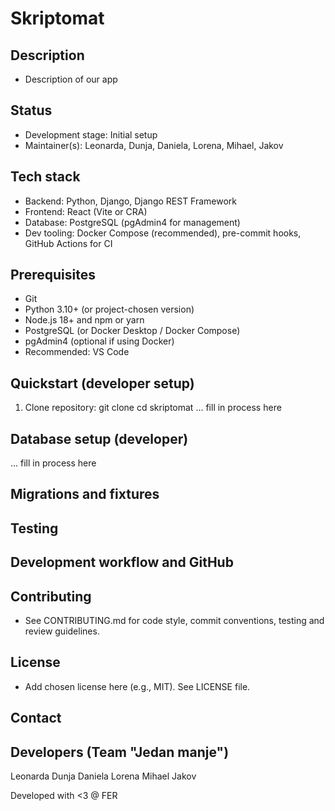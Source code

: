 # Skriptomat

## Description
- Description of our app

## Status
- Development stage: Initial setup
- Maintainer(s): Leonarda, Dunja, Daniela, Lorena, Mihael, Jakov

## Tech stack
- Backend: Python, Django, Django REST Framework
- Frontend: React (Vite or CRA)
- Database: PostgreSQL (pgAdmin4 for management)
- Dev tooling: Docker Compose (recommended), pre-commit hooks, GitHub Actions for CI

## Prerequisites
- Git
- Python 3.10+ (or project-chosen version)
- Node.js 18+ and npm or yarn
- PostgreSQL (or Docker Desktop / Docker Compose)
- pgAdmin4 (optional if using Docker)
- Recommended: VS Code

## Quickstart (developer setup)
1. Clone repository:
   git clone <repo-url>
   cd skriptomat
... fill in process here

## Database setup (developer)
... fill in process here

## Migrations and fixtures


## Testing

## Development workflow and GitHub


## Contributing
- See CONTRIBUTING.md for code style, commit conventions, testing and review guidelines.

## License
- Add chosen license here (e.g., MIT). See LICENSE file.

## Contact

## Developers (Team "Jedan manje")
Leonarda
Dunja
Daniela
Lorena
Mihael
Jakov

Developed with <3 @ FER